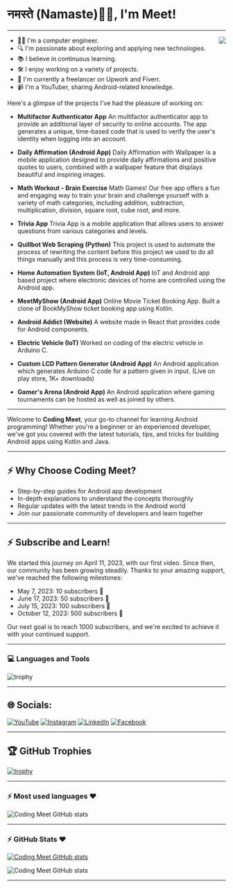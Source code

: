 # नमस्ते (Namaste)🙏🏻, I'm Meet!
<hr>
<!-- <img align='right' src="https://media.giphy.com/media/M9gbBd9nbDrOTu1Mqx/giphy.gif" width="230"> -->
<img align='right' src="https://i.pinimg.com/originals/e8/f4/53/e8f453469a3ec97ecd354df465d73913.gif">

- 👨‍💻 I'm a computer engineer.
- 🔍 I'm passionate about exploring and applying new technologies.
- 📚 I believe in continuous learning.
- 🛠️ I enjoy working on a variety of projects.
- 💼 I'm currently a freelancer on Upwork and Fiverr.
- 📹 I'm a YouTuber, sharing Android-related knowledge.

Here's a glimpse of the projects I've had the pleasure of working on:


- **Multifactor Authenticator App**
  An multifactor authenticator app to provide an additional layer of security to online accounts. The app generates a unique, time-based code that is used to verify the user's identity when logging into an account.

- **Daily Affirmation (Android App)**
  Daily Affirmation with Wallpaper is a mobile application designed to provide daily affirmations and positive quotes to users, combined with a wallpaper feature that displays beautiful and inspiring images.

- **Math Workout - Brain Exercise**
  Math Games! Our free app offers a fun and engaging way to train your brain and challenge yourself with a variety of math categories, including addition, subtraction, multiplication, division, square root, cube root, and more.

- **Trivia App**
  Trivia App is a mobile application that allows users to answer questions from various categories and levels.

- **Quillbot Web Scraping (Python)**
  This project is used to automate the process of rewriting the content before this project we used to do all things manually and this process is very time-consuming.

- **Home Automation System (IoT, Android App)**
  IoT and Android app based project where electronic devices of home are controlled using the Android app.

- **MeetMyShow (Android App)**
  Online Movie Ticket Booking App. Built a clone of BookMyShow ticket booking app using Kotlin.

- **Android Addict (Website)**
  A website made in React that provides code for Android components.

- **Electric Vehicle (IoT)**
  Worked on coding of the electric vehicle in Arduino C.

- **Custom LCD Pattern Generator (Android App)**
  An Android application which generates Arduino C code for a pattern given in input. (Live on play store, 1K+ downloads)

- **Gamer's Arena (Android App)**
  An Android application where gaming tournaments can be hosted as well as joined by others.

<hr>

Welcome to **Coding Meet**, your go-to channel for learning Android programming! Whether you're a beginner or an experienced developer, we've got you covered with the latest tutorials, tips, and tricks for building Android apps using Kotlin and Java.
<hr>

## :zap: Why Choose Coding Meet?

- Step-by-step guides for Android app development
- In-depth explanations to understand the concepts thoroughly
- Regular updates with the latest trends in the Android world
- Join our passionate community of developers and learn together
<hr>

## :zap: Subscribe and Learn!

We started this journey on April 11, 2023, with our first video. Since then, our community has been growing steadily. Thanks to your amazing support, we've reached the following milestones:
- May 7, 2023: 10 subscribers 🎉
- June 17, 2023: 50 subscribers 🎊
- July 15, 2023: 100 subscribers 🥳
- October 12, 2023: 500 subscribers 🤩

Our next goal is to reach 1000 subscribers, and we're excited to achieve it with your continued support.
<hr>

### 💻 Languages and Tools

![trophy](https://skillicons.dev/icons?i=androidstudio,kotlin,java,gradle,arduino,react,figma,xd,idea,vscode,py,stackoverflow,git,github,postman,firebase,mongodb,supabase&perline=18)
<hr>

## 🌐 Socials:
 [![YouTube](https://img.shields.io/badge/YouTube-FF0000?style=for-the-badge&logo=youtube&logoColor=white)](https://www.youtube.com/channel/UCbxVOMaM79ouNfgwEmkBNAg) [![Instagram](https://img.shields.io/badge/Instagram-E4405F?style=for-the-badge&logo=instagram&logoColor=white)](https://instagram.com/codingmeet26) [![LinkedIn](https://img.shields.io/badge/LinkedIn-0077B5?style=for-the-badge&logo=linkedin&logoColor=white)](https://linkedin.com/in/coding-meet-a74933273)
[![Facebook](https://img.shields.io/badge/Facebook-1877F2?style=for-the-badge&logo=facebook&logoColor=white)](https://www.facebook.com/profile.php?viewas=100000686899395&id=100092407025934) 

<hr>

## 🏆 GitHub Trophies

[![trophy](https://github-profile-trophy.vercel.app/?username=Coding-Meet&theme=discord&column=7&margin-w=15&margin-h=5)](https://github.com/Coding-Meet/)
<hr>


### :zap: Most used languages ❤️ 

![Coding Meet GitHub stats](https://github-readme-stats.vercel.app/api/top-langs/?username=Coding-Meet&layout=compact&theme=dark&bg_color=2E3440&text_color=88C0D0&rank_icon=88C0D0)
<hr>


### :zap: GitHub Stats ❤️ 

[![Coding Meet GitHub stats](http://github-profile-summary-cards.vercel.app/api/cards/stats?username=Coding-Meet&theme=nord_dark)](https://github.com/Coding-Meet/)

![Coding Meet GitHub stats](https://github-profile-summary-cards.vercel.app/api/cards/profile-details?username=Coding-Meet&theme=nord_dark)<br/>

<hr>
